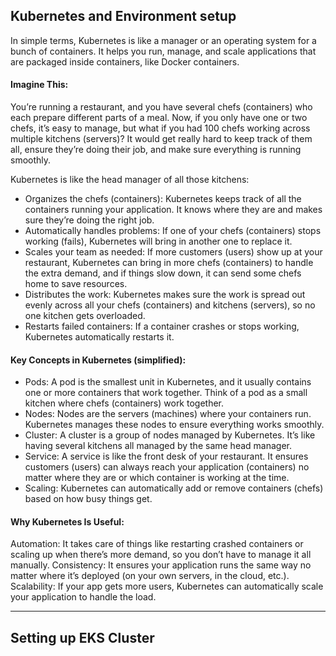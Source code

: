 ## Kubernetes and Environment setup
In simple terms, Kubernetes is like a manager or an operating system for a bunch of containers. It helps you run, manage, and scale applications that are packaged inside containers, like Docker containers.

#### Imagine This:
You’re running a restaurant, and you have several chefs (containers) who each prepare different parts of a meal. Now, if you only have one or two chefs, it’s easy to manage, but what if you had 100 chefs working across multiple kitchens (servers)? It would get really hard to keep track of them all, ensure they’re doing their job, and make sure everything is running smoothly.

Kubernetes is like the head manager of all those kitchens:
- Organizes the chefs (containers): Kubernetes keeps track of all the containers running your application. It knows where they are and makes sure they’re doing the right job.
- Automatically handles problems: If one of your chefs (containers) stops working (fails), Kubernetes will bring in another one to replace it.
- Scales your team as needed: If more customers (users) show up at your restaurant, Kubernetes can bring in more chefs (containers) to handle the extra demand, and if things slow down, it can send some chefs home to save resources.
- Distributes the work: Kubernetes makes sure the work is spread out evenly across all your chefs (containers) and kitchens (servers), so no one kitchen gets overloaded.
- Restarts failed containers: If a container crashes or stops working, Kubernetes automatically restarts it.
  
#### Key Concepts in Kubernetes (simplified):
- Pods: A pod is the smallest unit in Kubernetes, and it usually contains one or more containers that work together. Think of a pod as a small kitchen where chefs (containers) work together.
- Nodes: Nodes are the servers (machines) where your containers run. Kubernetes manages these nodes to ensure everything works smoothly.
- Cluster: A cluster is a group of nodes managed by Kubernetes. It’s like having several kitchens all managed by the same head manager.
- Service: A service is like the front desk of your restaurant. It ensures customers (users) can always reach your application (containers) no matter where they are or which container is working at the time.
- Scaling: Kubernetes can automatically add or remove containers (chefs) based on how busy things get.

  
#### Why Kubernetes Is Useful:
Automation: It takes care of things like restarting crashed containers or scaling up when there’s more demand, so you don’t have to manage it all manually.
Consistency: It ensures your application runs the same way no matter where it’s deployed (on your own servers, in the cloud, etc.).
Scalability: If your app gets more users, Kubernetes can automatically scale your application to handle the load.

--------------------------------------------------------------------------------------------------------------------------------------------------------------------------------------------------------------
## Setting up EKS Cluster 

